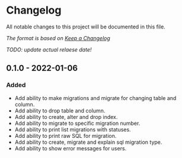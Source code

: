 # Changelog

All notable changes to this project will be documented in this file.

*The format is based on [Keep a Changelog](https://keepachangelog.com/en/1.0.0/)*

*TODO: update actual relaese date!* 
## 0.1.0 - 2022-01-06

### Added

- Add ability to make migrations and migrate for changing table and column.
- Add ability to drop table and column.
- Add ability to create, alter and drop index.
- Add ability to migrate to specific migration number.
- Add ability to print list migrations with statuses.
- Add ability to print raw SQL for migration.
- Add ability to create, migrate and explain sql migration type.
- Add ability to show error messages for users.
